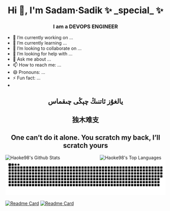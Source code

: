 
<h1 align="center">Hi 👋, I'm Sadam·Sadik ✨ _special_ ✨ </h1>
<h3 align="center">I am a DEVOPS ENGINEER</h3>
<!---<img align="right" alt="Coding" width="400" src="https://media.giphy.com/media/qgQUggAC3Pfv687qPC/giphy.gif"><br />--->

- 🔭 I’m currently working on ...
- 🌱 I’m currently learning ...
- 👯 I’m looking to collaborate on ...
- 🤔 I’m looking for help with ...
- 💬 Ask me about ...
- 📫 How to reach me: ...
- 😄 Pronouns: ...
- ⚡ Fun fact: ...
- 
<h2 align="center">يالغۇز ئاتنىڭ چېڭى چىقماس</h2>
<h2 align="center">独木难支</h2>
<h2 align="center">One can’t do it alone. You scratch my back, I’ll scratch yours</h2>
<div width="100%">
  <img align="left" alt="Haoke98's Github Stats" src="https://github-readme-stats.vercel.app/api?username=Haoke98&show_icons=true&include_all_commits=true&count_private=true&theme=tokyonight&hide_border=true" width="50%"/>
  <img align="right" alt="Haoke98's Top Languages" src="https://github-readme-stats.vercel.app/api/top-langs/?username=Haoke98&langs_count=20&layout=compact&count_private=true&theme=tokyonight&hide_border=true" width="41%"/>
</div>

![github contribution grid snake animation](https://raw.githubusercontent.com/Haoke98/Haoke98/main/github-contribution-grid-snake-sissa.svg#gh-dark-mode-only)

[![Readme Card](https://github-readme-stats.vercel.app/api/pin/?username=Haoke98&repo=UniversalFormatKit)](https://github.com/Haoke98/UniversalFormatKit)
[![Readme Card](https://github-readme-stats.vercel.app/api/pin/?username=Haoke98&repo=MasterProxier)](https://github.com/Haoke98/MasterProxier)

